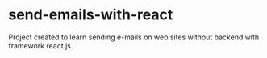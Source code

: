 # send-emails-with-react
Project created to learn sending e-mails on web sites without backend with framework react js.
